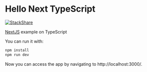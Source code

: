 # Hello Next TypeScript
[![StackShare](http://img.shields.io/badge/tech-stack-0690fa.svg?style=flat)](https://stackshare.io/goncharenko/hello-next-typescript)

[NextJS](https://nextjs.org) example on TypeScript

You can run it with:

```bash
npm install
npm run dev
```

Now you can access the app by navigating to http://localhost:3000/.

